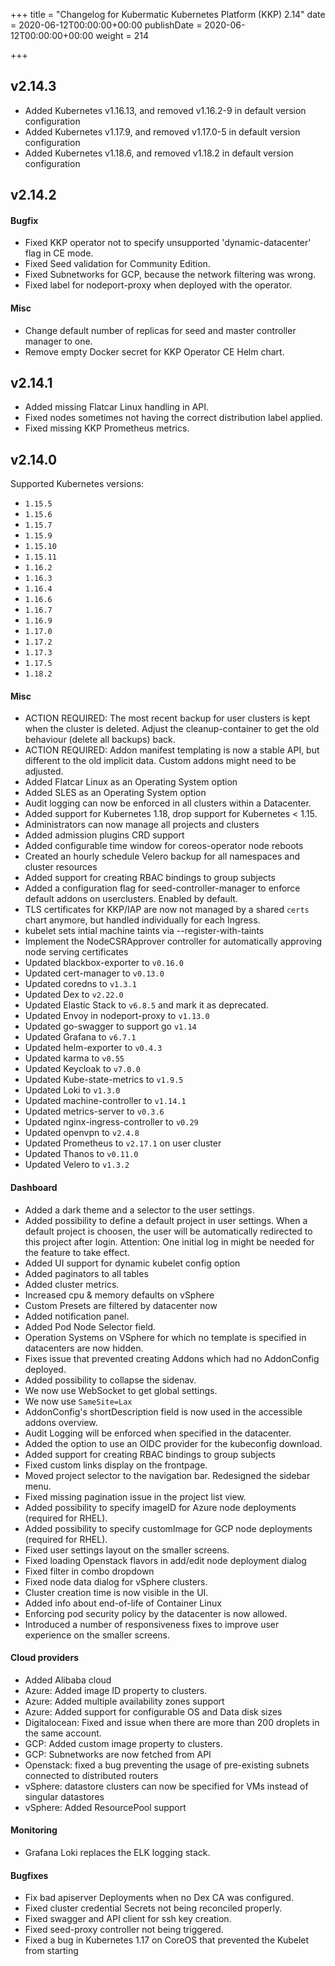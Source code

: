 +++
title = "Changelog for Kubermatic Kubernetes Platform (KKP) 2.14"
date = 2020-06-12T00:00:00+00:00
publishDate = 2020-06-12T00:00:00+00:00
weight = 214

+++

## v2.14.3

- Added Kubernetes v1.16.13, and removed v1.16.2-9 in default version configuration
- Added Kubernetes v1.17.9, and removed v1.17.0-5 in default version configuration
- Added Kubernetes v1.18.6, and removed v1.18.2 in default version configuration

## v2.14.2

#### Bugfix

- Fixed KKP operator not to specify unsupported &#39;dynamic-datacenter&#39; flag in CE mode.
- Fixed Seed validation for Community Edition.
- Fixed Subnetworks for GCP, because the network filtering was wrong.
- Fixed label for nodeport-proxy when deployed with the operator.


#### Misc

- Change default number of replicas for seed and master controller manager to one.
- Remove empty Docker secret for KKP Operator CE Helm chart.

## v2.14.1

- Added missing Flatcar Linux handling in API.
- Fixed nodes sometimes not having the correct distribution label applied.
- Fixed missing KKP Prometheus metrics.

## v2.14.0

Supported Kubernetes versions:

- `1.15.5`
- `1.15.6`
- `1.15.7`
- `1.15.9`
- `1.15.10`
- `1.15.11`
- `1.16.2`
- `1.16.3`
- `1.16.4`
- `1.16.6`
- `1.16.7`
- `1.16.9`
- `1.17.0`
- `1.17.2`
- `1.17.3`
- `1.17.5`
- `1.18.2`

#### Misc

- ACTION REQUIRED: The most recent backup for user clusters is kept when the cluster is deleted. Adjust the cleanup-container to get the old behaviour (delete all backups) back.
- ACTION REQUIRED: Addon manifest templating is now a stable API, but different to the old implicit data. Custom addons might need to be adjusted.
- Added Flatcar Linux as an Operating System option
- Added SLES as an Operating System option
- Audit logging can now be enforced in all clusters within a Datacenter.
- Added support for Kubernetes 1.18, drop support for Kubernetes &lt; 1.15.
- Administrators can now manage all projects and clusters
- Added admission plugins CRD support
- Added configurable time window for coreos-operator node reboots
- Created an hourly schedule Velero backup for all namespaces and cluster resources
- Added support for creating RBAC bindings to group subjects
- Added a configuration flag for seed-controller-manager to enforce default addons on userclusters. Enabled by default.
- TLS certificates for KKP/IAP are now not managed by a shared `certs` chart anymore, but handled individually for each Ingress.
- kubelet sets intial machine taints via --register-with-taints
- Implement the NodeCSRApprover controller for automatically approving node serving certificates
- Updated blackbox-exporter to `v0.16.0`
- Updated cert-manager to `v0.13.0`
- Updated coredns to `v1.3.1`
- Updated Dex to `v2.22.0`
- Updated Elastic Stack to `v6.8.5` and mark it as deprecated.
- Updated Envoy in nodeport-proxy to `v1.13.0`
- Updated go-swagger to support go `v1.14`
- Updated Grafana to `v6.7.1`
- Updated helm-exporter to `v0.4.3`
- Updated karma to `v0.55`
- Updated Keycloak to `v7.0.0`
- Updated Kube-state-metrics to `v1.9.5`
- Updated Loki to `v1.3.0`
- Updated machine-controller to `v1.14.1`
- Updated metrics-server to `v0.3.6`
- Updated nginx-ingress-controller to `v0.29`
- Updated openvpn to `v2.4.8`
- Updated Prometheus to `v2.17.1` on user cluster
- Updated Thanos to `v0.11.0`
- Updated Velero to `v1.3.2`

#### Dashboard

- Added a dark theme and a selector to the user settings.
- Added possibility to define a default project in user settings. When a default project is choosen, the user will be automatically redirected to this project after login. Attention: One initial log in might be needed for the feature to take effect.
- Added UI support for dynamic kubelet config option
- Added paginators to all tables
- Added cluster metrics.
- Increased cpu &amp; memory defaults on vSphere
- Custom Presets are filtered by datacenter now
- Added notification panel.
- Added Pod Node Selector field.
- Operation Systems on VSphere for which no template is specified in datacenters are now hidden.
- Fixes issue that prevented creating Addons which had no AddonConfig deployed.
- Added possibility to collapse the sidenav.
- We now use WebSocket to get global settings.
- We now use `SameSite=Lax`
- AddonConfig&#39;s shortDescription field is now used in the accessible addons overview.
- Audit Logging will be enforced when specified in the datacenter.
- Added the option to use an OIDC provider for the kubeconfig download.
- Added support for creating RBAC bindings to group subjects
- Fixed custom links display on the frontpage.
- Moved project selector to the navigation bar. Redesigned the sidebar menu.
- Fixed missing pagination issue in the project list view.
- Added possibility to specify imageID for Azure node deployments (required for RHEL).
- Added possibility to specify customImage for GCP node deployments (required for RHEL).
- Fixed user settings layout on the smaller screens.
- Fixed loading Openstack flavors in add/edit node deployment dialog
- Fixed filter in combo dropdown
- Fixed node data dialog for vSphere clusters.
- Cluster creation time is now visible in the UI.
- Added info about end-of-life of Container Linux
- Enforcing pod security policy by the datacenter is now allowed.
- Introduced a number of responsiveness fixes to improve user experience on the smaller screens.

#### Cloud providers
- Added Alibaba cloud
- Azure: Added image ID property to clusters.
- Azure: Added multiple availability zones support
- Azure: Added support for configurable OS and Data disk sizes
- Digitalocean: Fixed and issue when there are more than 200 droplets in the same account.
- GCP: Added custom image property to clusters.
- GCP: Subnetworks are now fetched from API
- Openstack: fixed a bug preventing the usage of pre-existing subnets connected to distributed routers
- vSphere: datastore clusters can now be specified for VMs instead of singular datastores
- vSphere: Added ResourcePool support

#### Monitoring
- Grafana Loki replaces the ELK logging stack.

#### Bugfixes
- Fix bad apiserver Deployments when no Dex CA was configured.
- Fixed cluster credential Secrets not being reconciled properly.
- Fixed swagger and API client for ssh key creation.
- Fixed seed-proxy controller not being triggered.
- Fixed a bug in Kubernetes 1.17 on CoreOS that prevented the Kubelet from starting
